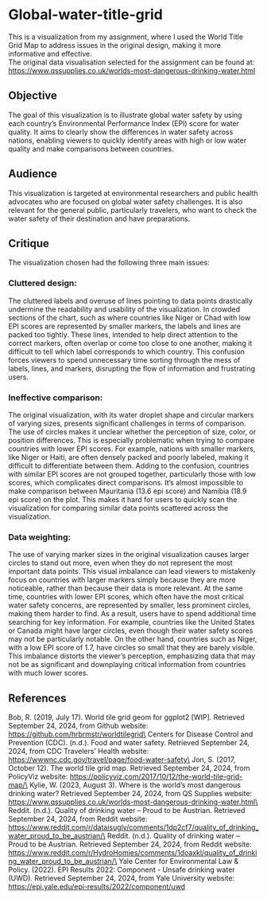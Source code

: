# Global-water-title-grid
This is a visualization from my assignment, where I used the World Title Grid Map to address issues in the original design, making it more informative and effective.\
The original data visualisation selected for the assignment can be found at:
https://www.qssupplies.co.uk/worlds-most-dangerous-drinking-water.html

## Objective
The goal of this visualization is to illustrate global water safety by using each country’s Environmental Performance Index (EPI) score for water quality. It aims to clearly show the differences in water safety across nations, enabling viewers to quickly identify areas with high or low water quality and make comparisons between countries.

## Audience
This visualization is targeted at environmental researchers and public health advocates who are focused on global water safety challenges. It is also relevant for the general public, particularly travelers, who want to check the water safety of their destination and have preparations.

## Critique
The visualization chosen had the following three main issues:
### Cluttered design:
The cluttered labels and overuse of lines pointing to data points drastically undermine the readability and usability of the visualization. In crowded sections of the chart, such as where countries like Niger or Chad with low EPI scores are represented by smaller markers, the labels and lines are packed too tightly. These lines, intended to help direct attention to the correct markers, often overlap or come too close to one another, making it difficult to tell which label corresponds to which country. This confusion forces viewers to spend unnecessary time sorting through the mess of labels, lines, and markers, disrupting the flow of information and frustrating users.
### Ineffective comparison:
The original visualization, with its water droplet shape and circular markers of varying sizes, presents significant challenges in terms of comparison. The use of circles makes it unclear whether the perception of size, color, or position differences. This is especially problematic when trying to compare countries with lower EPI scores. For example, nations with smaller markers, like Niger or Haiti, are often densely packed and poorly labeled, making it difficult to differentiate between them. Adding to the confusion, countries with similar EPI scores are not grouped together, particularly those with low scores, which complicates direct comparisons. It’s almost impossible to make comparison between Mauritania (13.6 epi score) and Namibia (18.9 epi score) on the plot. This makes it hard for users to quickly scan the visualization for comparing similar data points scattered across the visualization.
### Data weighting:
The use of varying marker sizes in the original visualization causes larger circles to stand out more, even when they do not represent the most important data points. This visual imbalance can lead viewers to mistakenly focus on countries with larger markers simply because they are more noticeable, rather than because their data is more relevant. At the same time, countries with lower EPI scores, which often have the most critical water safety concerns, are represented by smaller, less prominent circles, making them harder to find. As a result, users have to spend additional time searching for key information. For example, countries like the United States or Canada might have larger circles, even though their water safety scores may not be particularly notable. On the other hand, countries such as Niger, with a low EPI score of 1.7, have circles so small that they are barely visible. This imbalance distorts the viewer’s perception, emphasizing data that may not be as significant and downplaying critical information from countries with much lower scores.

## References
Bob, R. (2019, July 17). World tile grid geom for ggplot2 [WIP]. Retrieved September 24, 2024, from Github website: https://github.com/hrbrmstr/worldtilegrid\
Centers for Disease Control and Prevention (CDC). (n.d.). Food and water safety. Retrieved September 24, 2024, from CDC Travelers’ Health website: https://wwwnc.cdc.gov/travel/page/food-water-safety\
Jon, S. (2017, October 12). The world tile grid map. Retrieved September 24, 2024, from PolicyViz website: https://policyviz.com/2017/10/12/the-world-tile-grid-map/\
Kylie, W. (2023, August 3). Where is the world’s most dangerous drinking water? Retrieved September 24, 2024, from QS Supplies website: https://www.qssupplies.co.uk/worlds-most-dangerous-drinking-water.html\
Reddit. (n.d.). Quality of drinking water – Proud to be Austrian. Retrieved September 24, 2024, from Reddit website: https://www.reddit.com/r/dataisugly/comments/1dp2cf7/quality_of_drinking_water_proud_to_be_austrian/\
Reddit. (n.d.). Quality of drinking water – Proud to be Austrian. Retrieved September 24, 2024, from Reddit website: https://www.reddit.com/r/HydroHomies/comments/1doaxkl/quality_of_drinking_water_proud_to_be_austrian/\
Yale Center for Environmental Law & Policy. (2022). EPI Results 2022: Component - Unsafe drinking water (UWD). Retrieved September 24, 2024, from Yale University website: https://epi.yale.edu/epi-results/2022/component/uwd
